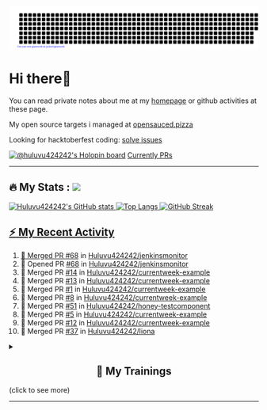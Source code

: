 ![gitartwork](gitartwork.svg)
# Hi there👋

You can read private notes about me at my [homepage](https://huluvu424242.github.io/home/) or github activities at these page.

My open source targets i managed at <a target="_blank" href="https://opensauced.pizza/">opensauced.pizza</a>

Looking for hacktoberfest coding: <a target="_blank" href="https://github.com/search?q=label:hacktoberfest+state:open+type:issue">solve issues</a>

[![@huluvu424242's Holopin board](https://holopin.io/api/user/board?user=huluvu424242)](https://holopin.io/@huluvu424242)
<a target="_blank" href="https://hacktoberfestchecker.jenko.me/user/Huluvu424242">Currently PRs</a>

---

## :fire: My Stats : <a href="https://github.com/Huluvu424242"><img src="https://img.shields.io/github/followers/Huluvu424242?label=follow&style=social" />
  
<!--p align="center"-->
<img alt="Huluvu424242's GitHub stats" src="https://github-readme-stats.vercel.app/api?username=Huluvu424242&show_icons=true&theme=vision-friendly-dark" width="33%" />
<img alt="Top Langs" src="https://github-readme-stats.vercel.app/api/top-langs/?username=Huluvu424242&layout=compact&theme=vision-friendly-dark" width="30%" />
<img alt="GitHub Streak" src="http://github-readme-streak-stats.herokuapp.com?user=Huluvu424242&theme=vision-friendly-dark&date_format=j%20M%5B%20Y%5D" width="33%" />
<!--/p-->
  
<!--script 
    type="module" 
    src='https://unpkg.com/@huluvu424242/honey-chucknorris-jokes@0.0.1/dist/honey-chucknorris-jokes/honey-chucknorris-jokes.js'>
</script>
<honey-chucknorris-jokes /-->

## :zap: My Recent Activity

<!--START_SECTION:activity-->
1. 🎉 Merged PR [#68](https://github.com/Huluvu424242/jenkinsmonitor/pull/68) in [Huluvu424242/jenkinsmonitor](https://github.com/Huluvu424242/jenkinsmonitor)
2. 💪 Opened PR [#68](https://github.com/Huluvu424242/jenkinsmonitor/pull/68) in [Huluvu424242/jenkinsmonitor](https://github.com/Huluvu424242/jenkinsmonitor)
3. 🎉 Merged PR [#14](https://github.com/Huluvu424242/currentweek-example/pull/14) in [Huluvu424242/currentweek-example](https://github.com/Huluvu424242/currentweek-example)
4. 🎉 Merged PR [#13](https://github.com/Huluvu424242/currentweek-example/pull/13) in [Huluvu424242/currentweek-example](https://github.com/Huluvu424242/currentweek-example)
5. 🎉 Merged PR [#1](https://github.com/Huluvu424242/currentweek-example/pull/1) in [Huluvu424242/currentweek-example](https://github.com/Huluvu424242/currentweek-example)
6. 🎉 Merged PR [#8](https://github.com/Huluvu424242/currentweek-example/pull/8) in [Huluvu424242/currentweek-example](https://github.com/Huluvu424242/currentweek-example)
7. 🎉 Merged PR [#51](https://github.com/Huluvu424242/honey-testcomponent/pull/51) in [Huluvu424242/honey-testcomponent](https://github.com/Huluvu424242/honey-testcomponent)
8. 🎉 Merged PR [#5](https://github.com/Huluvu424242/currentweek-example/pull/5) in [Huluvu424242/currentweek-example](https://github.com/Huluvu424242/currentweek-example)
9. 🎉 Merged PR [#12](https://github.com/Huluvu424242/currentweek-example/pull/12) in [Huluvu424242/currentweek-example](https://github.com/Huluvu424242/currentweek-example)
10. 🎉 Merged PR [#37](https://github.com/Huluvu424242/liona/pull/37) in [Huluvu424242/liona](https://github.com/Huluvu424242/liona)
<!--END_SECTION:activity-->
  
  
<details>   
  <summary> <h2 align="center">🌱 My Trainings</h2> (click to see more)</summary>
  
  <a  target="_blank" href="https://www.flickr.com/photos/huluvu424242/albums/72157628149627159" title="Zertifikate"><img src="https://live.staticflickr.com/7007/6401185011_d67d8dd4e4_c.jpg" width="100%" height="10%" alt="Zertifikate"></a>
  
</details>


--- 



<!--
**Huluvu424242/huluvu424242** is a ✨ _special_ ✨ repository because its `README.md` (this file) appears on your GitHub profile.

Here are some ideas to get you started:

- 🔭 I’m currently working on ...
- 🌱 I’m currently learning ...
- 👯 I’m looking to collaborate on ...
- 🤔 I’m looking for help with ...
- 💬 Ask me about ...
- 📫 How to reach me: ...
- 😄 Pronouns: ...
- ⚡ Fun fact: ...
-->

